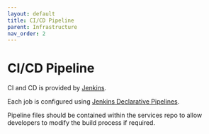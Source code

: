 ```yaml
---
layout: default
title: CI/CD Pipeline
parent: Infrastructure
nav_order: 2
---
```

# CI/CD Pipeline

CI and CD is provided by [Jenkins](https://jenkins.io/).

Each job is configured using [Jenkins Declarative Pipelines](https://jenkins.io/doc/book/pipeline/syntax/).

Pipeline files should be contained within the services repo to allow developers to modify the build process if required.